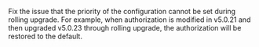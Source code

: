 Fix the issue that the priority of the configuration cannot be set during rolling upgrade.
For example, when authorization is modified in v5.0.21 and then upgraded v5.0.23 through rolling upgrade,
the authorization will be restored to the default.
